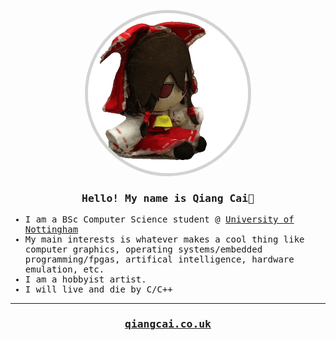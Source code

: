 <samp>
<p align="center">
<img width="256px" height="256px" style="border: solid lightgray 5px; border-radius: 256px;" src="fumo.gif">
</p>
<h3 align="center">Hello! My name is Qiang Cai👋</h3>
<ul>
    <li>I am a BSc Computer Science student @ <a href="https://cs.nott.ac.uk">University of Nottingham</a></li>
    <li>My main interests is whatever makes a cool thing like computer graphics, operating systems/embedded programming/fpgas, artifical intelligence, hardware emulation, etc.</li>
    <li>I am a hobbyist artist.</li>
    <li>I will live and die by C/C++</li>
</ul>
<hr>

<h3 align="center"><a href="https://qiangcai.co.uk">qiangcai.co.uk</a></h3>

</samp>
